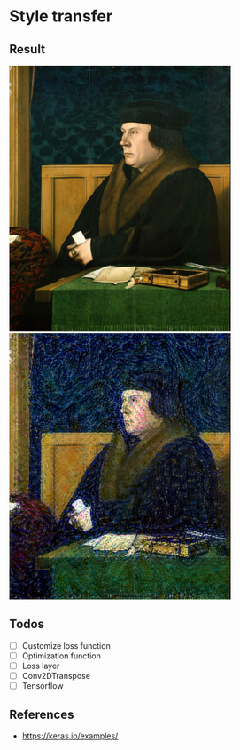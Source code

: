 # Style transfer

## Result

<p float="left">
    <img src="./data/thomas.jpg" width=400 />
    <img src="./output/style_transfer_result_at_iteration_4.png" width=400 />
</p>

## Todos

- [ ] Customize loss function
- [ ] Optimization function
- [ ] Loss layer
- [ ] Conv2DTranspose
- [ ] Tensorflow

## References
* https://keras.io/examples/
